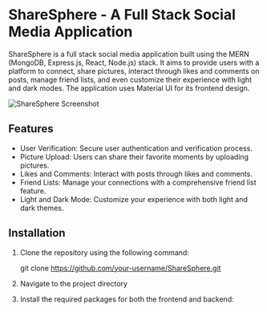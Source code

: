 # ShareSphere - A Full Stack Social Media Application

ShareSphere is a full stack social media application built using the MERN (MongoDB, Express.js, React, Node.js) stack. It aims to provide users with a platform to connect, share pictures, interact through likes and comments on posts, manage friend lists, and even customize their experience with light and dark modes. The application uses Material UI for its frontend design.

![ShareSphere Screenshot](screenshot.png) <!-- You can replace this with an actual screenshot of your application -->

## Features

- User Verification: Secure user authentication and verification process.
- Picture Upload: Users can share their favorite moments by uploading pictures.
- Likes and Comments: Interact with posts through likes and comments.
- Friend Lists: Manage your connections with a comprehensive friend list feature.
- Light and Dark Mode: Customize your experience with both light and dark themes.

## Installation

1. Clone the repository using the following command:

   git clone https://github.com/your-username/ShareSphere.git

2. Navigate to the project directory
3. Install the required packages for both the frontend and backend:

